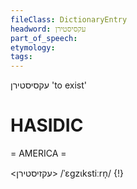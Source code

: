 ```yaml
---
fileClass: DictionaryEntry
headword: עקסיסטירן
part_of_speech: 
etymology: 
tags: 
---
```

עקסיסטירן
'to exist'

HASIDIC
=======
= AMERICA = 

<עקזיסטירן>
/ˈɛgzɩkstiːrn̩/ {!}